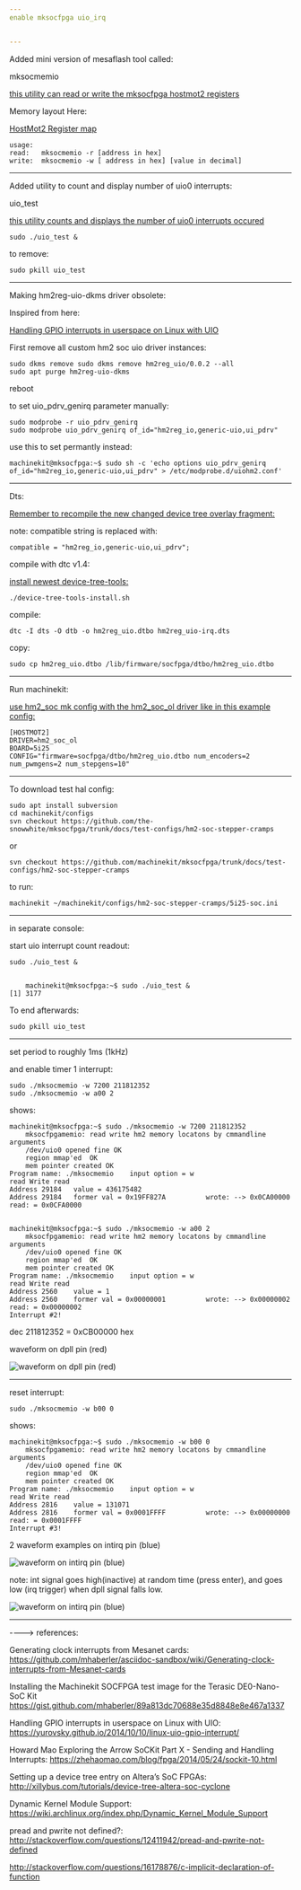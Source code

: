 ```yaml
---
enable mksocfpga uio_irq


---
```


Added mini version of mesaflash tool called:

mksocmemio

[this utility can read or write the mksocfpga hostmot2 registers](../SW/MK/mksocmemio/)

Memory layout Here:

[HostMot2 Register map](http://freeby.mesanet.com/regmap)

	usage:
	read: 	mksocmemio -r [address in hex]
	write: 	mksocmemio -w [ address in hex] [value in decimal]

---

Added utility to count and display number of uio0 interrupts:

uio_test

[this utility counts and displays the number of uio0 interrupts occured](../SW/MK/uio_irq_test/)

	sudo ./uio_test &

to remove:

	sudo pkill uio_test

---

Making hm2reg-uio-dkms driver obsolete:

Inspired from here:

[Handling GPIO interrupts in userspace on Linux with UIO](https://yurovsky.github.io/2014/10/10/linux-uio-gpio-interrupt/)

First remove all custom hm2 soc uio driver instances:

	sudo dkms remove sudo dkms remove hm2reg_uio/0.0.2 --all
	sudo apt purge hm2reg-uio-dkms

reboot

to set uio_pdrv_genirq parameter manually:


	sudo modprobe -r uio_pdrv_genirq
	sudo modprobe uio_pdrv_genirq of_id="hm2reg_io,generic-uio,ui_pdrv"

use this to set permantly instead:

	machinekit@mksocfpga:~$ sudo sh -c 'echo options uio_pdrv_genirq of_id="hm2reg_io,generic-uio,ui_pdrv" > /etc/modprobe.d/uiohm2.conf'

---

Dts:

[Remember to recompile the new changed device tree overlay fragment:](../SW/MK/dts-overlays/hm2reg_uio-irq.dts)


note: compatible string is replaced with:

	compatible = "hm2reg_io,generic-uio,ui_pdrv";

compile with dtc v1.4:

[install newest device-tree-tools:](../SW/MK/dts-overlays/device-tree-tools-install.sh)

	./device-tree-tools-install.sh

compile:

	dtc -I dts -O dtb -o hm2reg_uio.dtbo hm2reg_uio-irq.dts

copy:

	sudo cp hm2reg_uio.dtbo /lib/firmware/socfpga/dtbo/hm2reg_uio.dtbo

---

Run machinekit:

[use hm2_soc mk config with the hm2_soc_ol driver like in this example config:](./test-configs/hm2-soc-stepper-cramps)

	[HOSTMOT2]
	DRIVER=hm2_soc_ol
	BOARD=5i25
	CONFIG="firmware=socfpga/dtbo/hm2reg_uio.dtbo num_encoders=2 num_pwmgens=2 num_stepgens=10"

---

To download test hal config:

	sudo apt install subversion
	cd machinekit/configs
	svn checkout https://github.com/the-snowwhite/mksocfpga/trunk/docs/test-configs/hm2-soc-stepper-cramps

or

	svn checkout https://github.com/machinekit/mksocfpga/trunk/docs/test-configs/hm2-soc-stepper-cramps

to run:

	machinekit ~/machinekit/configs/hm2-soc-stepper-cramps/5i25-soc.ini

---

in separate console:

start uio interrupt count readout:

	sudo ./uio_test &


		machinekit@mksocfpga:~$ sudo ./uio_test &
	[1] 3177


To end afterwards:

	sudo pkill uio_test

---

set period to roughly 1ms (1kHz)

and enable timer 1 interrupt:

	sudo ./mksocmemio -w 7200 211812352
	sudo ./mksocmemio -w a00 2


shows:

	machinekit@mksocfpga:~$ sudo ./mksocmemio -w 7200 211812352
		mksocfpgamemio: read write hm2 memory locatons by cmmandline arguments
		/dev/uio0 opened fine OK
		region mmap'ed  OK
		mem pointer created OK
	Program name: ./mksocmemio    input option = w
	read Write read
	Address 29184   value = 436175482
	Address 29184   former val = 0x19FF827A          wrote: --> 0x0CA00000   read: = 0x0CFA0000


	machinekit@mksocfpga:~$ sudo ./mksocmemio -w a00 2
		mksocfpgamemio: read write hm2 memory locatons by cmmandline arguments
		/dev/uio0 opened fine OK
		region mmap'ed  OK
		mem pointer created OK
	Program name: ./mksocmemio    input option = w
	read Write read
	Address 2560    value = 1
	Address 2560    former val = 0x00000001          wrote: --> 0x00000002   read: = 0x00000002
	Interrupt #2!


dec 211812352 = 0xCB00000 hex

waveform on dpll pin (red)

![waveform on dpll pin (red)](pics/irq/HM-Soc-DPLL_wave.png)

---

reset interrupt:

	sudo ./mksocmemio -w b00 0

shows:

	machinekit@mksocfpga:~$ sudo ./mksocmemio -w b00 0
		mksocfpgamemio: read write hm2 memory locatons by cmmandline arguments
		/dev/uio0 opened fine OK
		region mmap'ed  OK
		mem pointer created OK
	Program name: ./mksocmemio    input option = w
	read Write read
	Address 2816    value = 131071
	Address 2816    former val = 0x0001FFFF          wrote: --> 0x00000000   read: = 0x0001FFFF
	Interrupt #3!


2 waveform examples on intirq pin (blue)

![waveform on intirq pin (blue)](pics/irq/HM-Soc-IRQ_wave1.png)

note:  int signal goes high(inactive) at random time (press enter), and goes low (irq trigger) when dpll signal falls low.

![waveform on intirq pin (blue)](pics/irq/HM-Soc-IRQ_wave2.png)


---

----> references:

Generating clock interrupts from Mesanet cards:
https://github.com/mhaberler/asciidoc-sandbox/wiki/Generating-clock-interrupts-from-Mesanet-cards

Installing the Machinekit SOCFPGA test image for the Terasic DE0-Nano-SoC Kit
https://gist.github.com/mhaberler/89a813dc70688e35d8848e8e467a1337


Handling GPIO interrupts in userspace on Linux with UIO:
https://yurovsky.github.io/2014/10/10/linux-uio-gpio-interrupt/

Howard Mao
Exploring the Arrow SoCKit Part X - Sending and Handling Interrupts:
https://zhehaomao.com/blog/fpga/2014/05/24/sockit-10.html

Setting up a device tree entry on Altera’s SoC FPGAs:
http://xillybus.com/tutorials/device-tree-altera-soc-cyclone

Dynamic Kernel Module Support:
https://wiki.archlinux.org/index.php/Dynamic_Kernel_Module_Support


pread and pwrite not defined?:
http://stackoverflow.com/questions/12411942/pread-and-pwrite-not-defined

http://stackoverflow.com/questions/16178876/c-implicit-declaration-of-function
